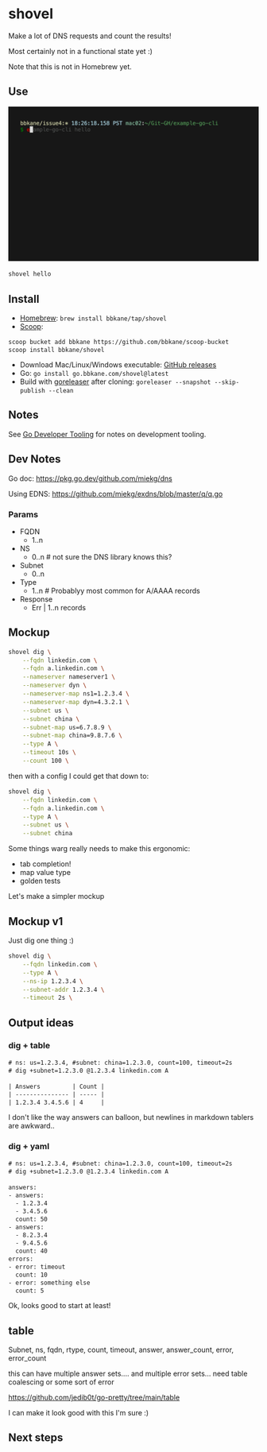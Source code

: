 # shovel

Make a lot of DNS requests and count the results!

Most certainly not in a functional state yet :)

Note that this is not in Homebrew yet.

## Use

![./demo.gif](./demo.gif)

```bash
shovel hello
```

## Install

- [Homebrew](https://brew.sh/): `brew install bbkane/tap/shovel`
- [Scoop](https://scoop.sh/):

```
scoop bucket add bbkane https://github.com/bbkane/scoop-bucket
scoop install bbkane/shovel
```

- Download Mac/Linux/Windows executable: [GitHub releases](https://github.com/bbkane/shovel/releases)
- Go: `go install go.bbkane.com/shovel@latest`
- Build with [goreleaser](https://goreleaser.com/) after cloning: `goreleaser --snapshot --skip-publish --clean`

## Notes

See [Go Developer Tooling](https://www.bbkane.com/blog/go-developer-tooling/) for notes on development tooling.

## Dev Notes

Go doc: https://pkg.go.dev/github.com/miekg/dns

Using EDNS: https://github.com/miekg/exdns/blob/master/q/q.go

### Params

- FQDN
  - 1..n
- NS
  - 0..n  # not sure the DNS library knows this?
- Subnet
  - 0..n
- Type
  - 1..n # Probablyy most common for A/AAAA records
- Response
  - Err | 1..n records

## Mockup

```bash
shovel dig \
    --fqdn linkedin.com \
    --fqdn a.linkedin.com \
    --nameserver nameserver1 \
    --nameserver dyn \
    --nameserver-map ns1=1.2.3.4 \
    --nameserver-map dyn=4.3.2.1 \
    --subnet us \
    --subnet china \
    --subnet-map us=6.7.8.9 \
    --subnet-map china=9.8.7.6 \
    --type A \
    --timeout 10s \
    --count 100 \
```

then with a config I could get that down to:

```bash
shovel dig \
    --fqdn linkedin.com \
    --fqdn a.linkedin.com \
    --type A \
    --subnet us \
    --subnet china
```

Some things warg really needs to make this ergonomic:

- tab completion!
- map value type
- golden tests

Let's make a simpler mockup

## Mockup v1

Just dig one thing :)

```bash
shovel dig \
    --fqdn linkedin.com \
    --type A \
    --ns-ip 1.2.3.4 \
    --subnet-addr 1.2.3.4 \
    --timeout 2s \
```

## Output ideas

### dig + table

```
# ns: us=1.2.3.4, #subnet: china=1.2.3.0, count=100, timeout=2s
# dig +subnet=1.2.3.0 @1.2.3.4 linkedin.com A

| Answers         | Count |
| --------------- | ----- |
| 1.2.3.4 3.4.5.6 | 4     |
```

I don't like the way answers can balloon, but newlines in markdown tablers are awkward..

### dig + yaml

```
# ns: us=1.2.3.4, #subnet: china=1.2.3.0, count=100, timeout=2s
# dig +subnet=1.2.3.0 @1.2.3.4 linkedin.com A

answers:
- answers:
  - 1.2.3.4
  - 3.4.5.6
  count: 50
- answers:
  - 8.2.3.4
  - 9.4.5.6
  count: 40
errors:
- error: timeout
  count: 10
- error: something else
  count: 5
```

Ok, looks good to start at least!

## table

Subnet, ns, fqdn, rtype, count, timeout, answer, answer_count, error, error_count

this can have multiple answer sets.... and multiple error sets... need table coalescing or some sort of error 

https://github.com/jedib0t/go-pretty/tree/main/table

I can make it look good with this I'm sure :)

## Next steps


